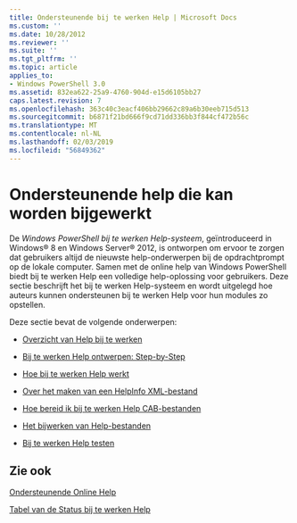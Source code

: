 ```yaml
---
title: Ondersteunende bij te werken Help | Microsoft Docs
ms.custom: ''
ms.date: 10/28/2012
ms.reviewer: ''
ms.suite: ''
ms.tgt_pltfrm: ''
ms.topic: article
applies_to:
- Windows PowerShell 3.0
ms.assetid: 832ea622-25a9-4760-904d-e15d6105bb27
caps.latest.revision: 7
ms.openlocfilehash: 363c40c3eacf406bb29662c89a6b30eeb715d513
ms.sourcegitcommit: b6871f21bd666f9cd71dd336bb3f844cf472b56c
ms.translationtype: MT
ms.contentlocale: nl-NL
ms.lasthandoff: 02/03/2019
ms.locfileid: "56849362"
---
```

# <a name="supporting-updatable-help"></a>Ondersteunende help die kan worden bijgewerkt

De *Windows PowerShell bij te werken Help-systeem*, geïntroduceerd in Windows® 8 en Windows Server® 2012, is ontworpen om ervoor te zorgen dat gebruikers altijd de nieuwste help-onderwerpen bij de opdrachtprompt op de lokale computer. Samen met de online help van Windows PowerShell biedt bij te werken Help een volledige help-oplossing voor gebruikers. Deze sectie beschrijft het bij te werken Help-systeem en wordt uitgelegd hoe auteurs kunnen ondersteunen bij te werken Help voor hun modules zo opstellen.

Deze sectie bevat de volgende onderwerpen:

- [Overzicht van Help bij te werken](./updatable-help-overview.md)

- [Bij te werken Help ontwerpen: Step-by-Step](./updatable-help-authoring-step-by-step.md)

- [Hoe bij te werken Help werkt](./how-updatable-help-works.md)

- [Over het maken van een HelpInfo XML-bestand](./how-to-create-a-helpinfo-xml-file.md)

- [Hoe bereid ik bij te werken Help CAB-bestanden](./how-to-prepare-updatable-help-cab-files.md)

- [Het bijwerken van Help-bestanden](./how-to-update-help-files.md)

- [Bij te werken Help testen](./how-to-test-updatable-help.md)

## <a name="see-also"></a>Zie ook

[Ondersteunende Online Help](./supporting-online-help.md)

[Tabel van de Status bij te werken Help](https://www.microsoft.com/en-us/itpro/windows)